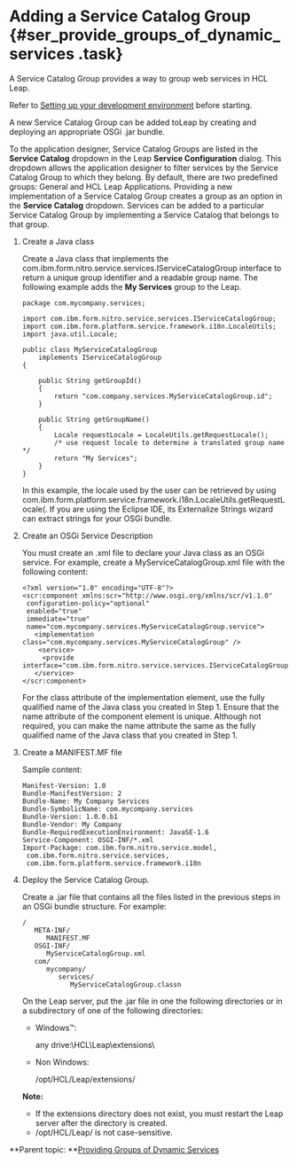 # Adding a Service Catalog Group {#ser_provide_groups_of_dynamic_services .task}

A Service Catalog Group provides a way to group web services in HCL Leap.

Refer to [Setting up your development environment](ser_setup_development_environment.md) before starting.

A new Service Catalog Group can be added toLeap by creating and deploying an appropriate OSGi .jar bundle.

To the application designer, Service Catalog Groups are listed in the **Service Catalog** dropdown in the Leap **Service Configuration** dialog. This dropdown allows the application designer to filter services by the Service Catalog Group to which they belong. By default, there are two predefined groups: General and HCL Leap Applications. Providing a new implementation of a Service Catalog Group creates a group as an option in the **Service Catalog** dropdown. Services can be added to a particular Service Catalog Group by implementing a Service Catalog that belongs to that group.

1.  Create a Java class

    Create a Java class that implements the com.ibm.form.nitro.service.services.IServiceCatalogGroup interface to return a unique group identifier and a readable group name. The following example adds the **My Services** group to the Leap.

    ```
    package com.mycompany.services;
    
    import com.ibm.form.nitro.service.services.IServiceCatalogGroup;
    import com.ibm.form.platform.service.framework.i18n.LocaleUtils;
    import java.util.Locale;
    
    public class MyServiceCatalogGroup
        implements IServiceCatalogGroup
    {
    
        public String getGroupId()
        {
            return "com.company.services.MyServiceCatalogGroup.id"; 
        }
    
        public String getGroupName()
        {
            Locale requestLocale = LocaleUtils.getRequestLocale();
            /* use request locale to determine a translated group name */
            return "My Services";
        }
    }
    ```

    In this example, the locale used by the user can be retrieved by using com.ibm.form.platform.service.framework.i18n.LocaleUtils.getRequestLocale\(. If you are using the Eclipse IDE, its Externalize Strings wizard can extract strings for your OSGi bundle.

2.  Create an OSGi Service Description

    You must create an .xml file to declare your Java class as an OSGi service. For example, create a MyServiceCatalogGroup.xml file with the following content:

    ```
    <?xml version="1.0" encoding="UTF-8"?>
    <scr:component xmlns:scr="http://www.osgi.org/xmlns/scr/v1.1.0" 
     configuration-policy="optional" 
     enabled="true"  
     immediate="true" 
     name="com.mycompany.services.MyServiceCatalogGroup.service">
       <implementation class="com.mycompany.services.MyServiceCatalogGroup" />  
    	<service>
         <provide interface="com.ibm.form.nitro.service.services.IServiceCatalogGroup"/>
       </service>
    </scr:component>
    ```

    For the class attribute of the implementation element, use the fully qualified name of the Java class you created in Step 1. Ensure that the name attribute of the component element is unique. Although not required, you can make the name attribute the same as the fully qualified name of the Java class that you created in Step 1.

3.  Create a MANIFEST.MF file

    Sample content:

    ```
    Manifest-Version: 1.0
    Bundle-ManifestVersion: 2
    Bundle-Name: My Company Services
    Bundle-SymbolicName: com.mycompany.services
    Bundle-Version: 1.0.0.b1
    Bundle-Vendor: My Company
    Bundle-RequiredExecutionEnvironment: JavaSE-1.6
    Service-Component: OSGI-INF/*.xml
    Import-Package: com.ibm.form.nitro.service.model,
     com.ibm.form.nitro.service.services,
     com.ibm.form.platform.service.framework.i18n
    ```

4.  Deploy the Service Catalog Group.

    Create a .jar file that contains all the files listed in the previous steps in an OSGi bundle structure. For example:

    ```
    /
       META-INF/
          MANIFEST.MF
       OSGI-INF/
          MyServiceCatalogGroup.xml
       com/
          mycompany/
             services/
                MyServiceCatalogGroup.classn
    ```

    On the Leap server, put the .jar file in one the following directories or in a subdirectory of one of the following directories:

    -   Windows™:

        any drive:\\HCL\\Leap\\extensions\\

    -   Non Windows:

        /opt/HCL/Leap/extensions/

    **Note:**

    -   If the extensions directory does not exist, you must restart the Leap server after the directory is created.
    -   /opt/HCL/Leap/ is not case-sensitive.

**Parent topic: **[Providing Groups of Dynamic Services](ser_provide_groups_of_dynamic_services.md)

